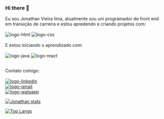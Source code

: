 ### Hi there 👋
Eu sou Jonathan Vieira lima,  atualmente sou um programador de front end em transição de carreira e estou apredendo e criando projetos com:
<br>
<br>
<img src="https://img.shields.io/badge/HTML5-E34F26?style=for-the-badge&logo=html5&logoColor=white" alt="logo-html" />
<img src="https://img.shields.io/badge/CSS3-1572B6?style=for-the-badge&logo=css3&logoColor=white" alt="logo-css" />
<br>
<br>
E estou iniciando o aprendizado com:
<br>
<br>
 <img src="https://img.shields.io/badge/JavaScript-F7DF1E?style=for-the-badge&logo=javascript&logoColor=black" alt="logo-java" />
 <img src="https://img.shields.io/badge/React-20232A?style=for-the-badge&logo=react&logoColor=61DAFB" alt="logo-react" />
 <br>
 <br>

Contato comigo:
 <br>
 <br>
 <a href="https://www.linkedin.com/in/jonathanvieiralima"><img src="https://img.shields.io/badge/LinkedIn-0077B5?style=for-the-badge&logo=linkedin&logoColor=white" alt="logo-linkedin" /><a/>
  <br>
  <a href="mailto:vieiralima1984@gmai.com"><img src="https://img.shields.io/badge/Gmail-D14836?style=for-the-badge&logo=gmail&logoColor=white" alt="logo-gmail" /></a>
  <br>
  <a href="https://api.whatsapp.com/send?phone=5527999232757&text=Ola!"><img src="https://img.shields.io/badge/WhatsApp-25D366?style=for-the-badge&logo=whatsapp&logoColor=white" alt="logo-watsapp" /><a/>
    
    
  [![Jonathan stats](https://github-readme-stats.vercel.app/api?username=jonathanlima79)](https://github.com/anuraghazra/github-readme-stats)
    
    
    
  [![Top Langs](https://github-readme-stats.vercel.app/api/top-langs/?username=jonathanlima79)](https://github.com/anuraghazra/github-readme-stats)
    
    
    
    
 

